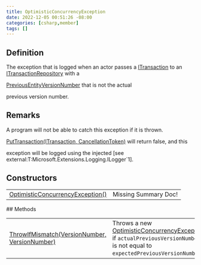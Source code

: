 ```yaml
---
title: OptimisticConcurrencyException
date: 2022-12-05 00:51:26 -08:00
categories: [csharp,member]
tags: []
---
```


## Definition

The exception that is logged when an actor passes a <a href='/posts/csharp.member.entitydb.abstractions.transactions.itransaction/'>ITransaction</a> to an
<a href='/posts/csharp.member.entitydb.abstractions.transactions.itransactionrepository/'>ITransactionRepository</a> with a
<!--/posts/csharp.member.entitydb.abstractions.transactions.steps.iappendcommandtransactionstep.previousentityversionnumber/--><a href='#'>PreviousEntityVersionNumber</a> that is not the actual
previous version number.

## Remarks

A program will not be able to catch this exception if it is thrown.
<!--/posts/csharp.member.entitydb.abstractions.transactions.itransactionrepository.puttransaction/--><a href='#'>PutTransaction(ITransaction, CancellationToken)</a> will return false, and this
exception will be logged using the injected [see external:T:Microsoft.Extensions.Logging.ILogger`1].

## Constructors
<table><tr><td><!--/posts/csharp.member.entitydb.common.exceptions.optimisticconcurrencyexception-.ctor#.../--><a href='#'>OptimisticConcurrencyException()</a></td><td>Missing Summary Doc!</td></tr></table>
## Methods
<table><tr><td><!--/posts/csharp.member.entitydb.common.exceptions.optimisticconcurrencyexception.throwifmismatch/--><a href='#'>ThrowIfMismatch(VersionNumber, VersionNumber)</a></td><td>
Throws a new <a href='/posts/csharp.member.entitydb.common.exceptions.optimisticconcurrencyexception/'>OptimisticConcurrencyException</a> if <code class='language-plaintext highlighter-rouge'>actualPreviousVersionNumber</code>
is not equal to <code class='language-plaintext highlighter-rouge'>expectedPreviousVersionNumber</code>.
</td></tr></table>
